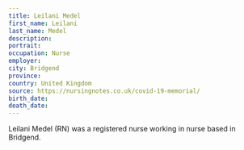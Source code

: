 ```yaml
---
title: Leilani Medel
first_name: Leilani
last_name: Medel
description: 
portrait: 
occupation: Nurse
employer: 
city: Bridgend
province: 
country: United Kingdom
source: https://nursingnotes.co.uk/covid-19-memorial/
birth_date: 
death_date: 
---
```


Leilani Medel (RN) was a registered nurse working in nurse based in Bridgend.